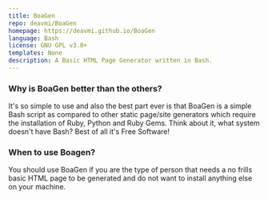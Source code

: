 ```yaml
---
title: BoaGen
repo: deavmi/BoaGen
homepage: https://deavmi.github.io/BoaGen
language: Bash
license: GNU GPL v3.0+
templates: None
description: A Basic HTML Page Generator written in Bash.
---
```


### Why is BoaGen better than the others?

It's so simple to use and also the best part ever is that BoaGen is a simple Bash script as compared to other static page/site generators which require the installation of Ruby, Python and Ruby Gems. Think about it, what system doesn't have Bash? Best of all it's Free Software!

### When to use Boagen?

You should use BoaGen if you are the type of person that needs a no frills basic HTML page to be generated and do not want to install anything else on your machine.

